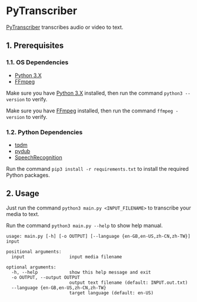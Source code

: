 # PyTranscriber

[PyTranscriber](https://github.com/duruyao/PyTranscriber) transcribes audio or video to text.

## 1. Prerequisites

### 1.1. OS Dependencies

- [Python 3.X](https://www.python.org)
- [FFmpeg](https://ffmpeg.org)

Make sure you have [Python 3.X](https://www.python.org) installed, then run the command `python3 --version` to verify.

Make sure you have [FFmpeg](https://ffmpeg.org) installed, then run the command `ffmpeg -version` to verify.

### 1.2. Python Dependencies

- [tqdm](https://pypi.org/project/tqdm)
- [pydub](https://pypi.org/project/pydub)
- [SpeechRecognition](https://pypi.org/project/SpeechRecognition)

Run the command `pip3 install -r requirements.txt` to install the required Python packages.

## 2. Usage

Just run the command `python3 main.py <INPUT_FILENAME>` to transcribe your media to text.

Run the command `python3 main.py --help` to show help manual.

```text
usage: main.py [-h] [-o OUTPUT] [--language {en-GB,en-US,zh-CN,zh-TW}] input

positional arguments:
  input                 input media filename

optional arguments:
  -h, --help            show this help message and exit
  -o OUTPUT, --output OUTPUT
                        output text filename (default: INPUT.out.txt)
  --language {en-GB,en-US,zh-CN,zh-TW}
                        target language (default: en-US)
```